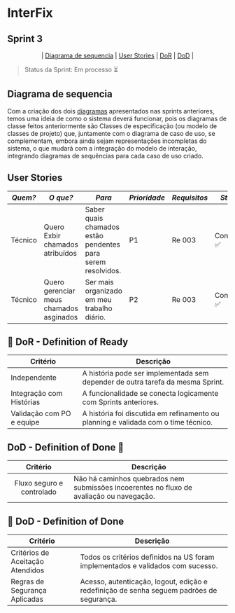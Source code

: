 # InterFix

## Sprint 3

<p align="center">
| <a href = "#sequencia">Diagrama de sequencia</a> |
 <a href = "#user">User Stories</a> |
<a href ="#dor">DoR</a> |
<a href ="#dod">DoD</a> |
</p>

> Status da Sprint: Em processo ⏳

## Diagrama de sequencia <a id="sequencia"></a>
Com a criação dos dois [diagramas](https://github.com/RenteriaJuan/Gestao-de-Chamados/blob/main/Diagramas/ChamadosGestao.asta) apresentados nas sprints anteriores, temos uma ideia de como o sistema deverá funcionar, pois os diagramas de classe feitos anteriormente são Classes de especificação (ou modelo de classes de projeto) que, juntamente com o diagrama de caso de uso, se complementam, embora ainda sejam representações incompletas do sistema, o que mudará com a integração do modelo de interação, integrando diagramas de sequências para cada caso de uso criado.

## User Stories <a id = "user"></a>

|*Quem?*        | *O que?*                                                              |*Para*                                                                                | *Prioridade* | *Requisitos*         | *Status*      |
|---------------|-----------------------------------------------------------------------|--------------------------------------------------------------------------------------|--------------|----------------------|---------------| 
|Técnico        | Quero Exbir chamados atribuídos                                       | Saber quais chamados estão pendentes para serem resolvidos.                          |P1            |Re 003                |Concluído ✅|
|Técnico        | Quero gerenciar meus chamados asginados                               | Ser mais organizado em meu trabalho diário.                                          |P2            |Re 003                |Concluído ✅|

  

## 🏅 DoR - Definition of Ready <a id="dor"></a>

| Critério                   | Descrição                                                                                         |
| -------------------------- | ------------------------------------------------------------------------------------------------- |
| Independente               | A história pode ser implementada sem depender de outra tarefa da mesma Sprint.                    |
| Integração com Histórias   | A funcionalidade se conecta logicamente com Sprints anteriores.                                   |
| Validação com PO e equipe  | A história foi discutida em refinamento ou planning e validada com o time técnico.                |

## DoD - Definition of Done 🏅 <a id="dod">

|              Critério              | Descrição                                                                                          |
| :--------------------------------: | -------------------------------------------------------------------------------------------------- |
|         Fluxo seguro e controlado  | Não há caminhos quebrados nem submissões incoerentes no fluxo de avaliação ou navegação.           |




## 🏅 DoD - Definition of Done <a id="dod"></a>

| Critério                           | Descrição                                                                                |
| ---------------------------------- | ---------------------------------------------------------------------------------------- |
| Critérios de Aceitação Atendidos   | Todos os critérios definidos na US foram implementados e validados com sucesso.          |
| Regras de Segurança Aplicadas      | Acesso, autenticação, logout, edição e redefinição de senha seguem padrões de segurança. |












